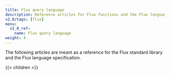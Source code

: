 ```yaml
---
title: Flux query language
description: Reference articles for Flux functions and the Flux language specification.
v2.0/tags: [flux]
menu:
  v2_0_ref:
    name: Flux query language
weight: 4
---
```


The following articles are meant as a reference for the Flux standard library and
the Flux language specification.

{{< children >}}
